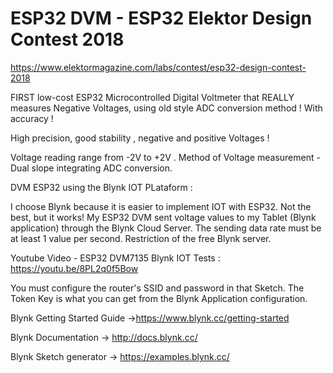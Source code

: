 
# ESP32 DVM - ESP32 Elektor Design Contest 2018 #

https://www.elektormagazine.com/labs/contest/esp32-design-contest-2018
 
FIRST low-cost ESP32 Microcontrolled Digital Voltmeter that REALLY measures Negative Voltages, using old style ADC conversion method ! With accuracy !

High precision, good stability , negative and positive Voltages !

Voltage reading range from -2V to +2V . Method of Voltage measurement - Dual slope integrating ADC conversion.

DVM ESP32 using the Blynk IOT PLataform :

I choose Blynk because it is easier to implement IOT with ESP32. Not the best, but it works!
My ESP32 DVM sent voltage values to my Tablet (Blynk application) through the Blynk Cloud Server.
The sending data rate must be at least 1 value per second. Restriction of the free Blynk server.

Youtube Video - ESP32 DVM7135 Blynk IOT Tests :
https://youtu.be/8PL2q0f5Bow

You must configure the router's SSID and password in that Sketch.
The Token Key is what you can get from the Blynk Application configuration.

Blynk Getting Started Guide ->https://www.blynk.cc/getting-started

Blynk Documentation -> http://docs.blynk.cc/

Blynk Sketch generator -> https://examples.blynk.cc/

